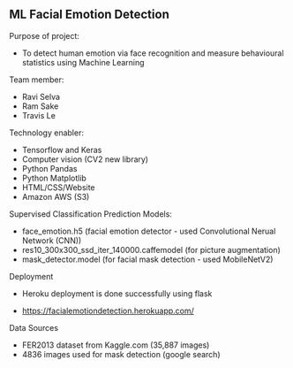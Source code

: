 ## ML Facial Emotion Detection

Purpose of project:

  - To detect human emotion via face recognition and measure behavioural statistics using Machine Learning
 
Team member:

   - Ravi Selva
   - Ram Sake
   - Travis Le
   
Technology enabler: 

  - Tensorflow and Keras
  - Computer vision (CV2 new library)
  - Python Pandas
  - Python Matplotlib
  - HTML/CSS/Website
  - Amazon AWS (S3)
  
Supervised Classification Prediction Models:
 
  - face_emotion.h5 (facial emotion detector - used Convolutional Nerual Network (CNN))
  - res10_300x300_ssd_iter_140000.caffemodel (for picture augmentation)
  - mask_detector.model (for facial mask detection - used MobileNetV2)

Deployment

  - Heroku deployment is done successfully using flask 
  
  - https://facialemotiondetection.herokuapp.com/

Data Sources

  - FER2013 dataset from Kaggle.com (35,887 images)
  - 4836 images used for mask detection (google search)

